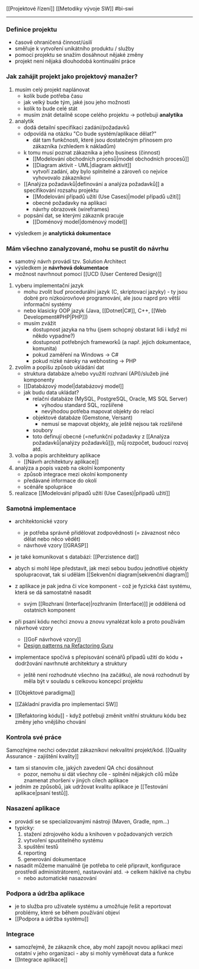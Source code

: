 [[Projektové řízení]]
[[Metodiky vývoje SW]]
#bi-swi
***
### Definice projektu
- časově ohraničená činnost/úsilí
- směřuje k vytvoření unikátního produktu / služby
- pomocí projektu se snažím dosáhnout nějaké změny
- projekt není nějaká dlouhodobá kontinuální práce

### Jak zahájit projekt jako projektový manažer?
1) musím celý projekt naplánovat 
	- kolik bude potřeba času
	- jak velký bude tým, jaké jsou jeho možnosti
	- kolik to bude celé stát
	- musím znát detailně scope celého projektu -> potřebuji **analytika**
2) analytik
	- dodá detailní specifikaci zadání/požadavků
	- odpovídá na otázku "Co bude systém/aplikace dělat?"
		- dát tam funkčnosti, které jsou dostatečným přínosem pro zákazníka (vzhledem k nákladům)
	- k tomu musí poznat zákazníka a jeho business (činnost)
		- [[Modelování obchodních procesů|model obchodních procesů]]
		- [[Diagram aktivit - UML|diagram aktivit]]
		- vytvoří zadání, aby bylo splnitelné a zároveň co nejvíce vyhovovalo zákazníkovi
	- [[Analýza požadavků|definování a analýza požadavků]] a specifikování rozsahu projektu
		- [[Modelování případů užití (Use Cases)|model případů užití]]
		- obecné požadavky na aplikaci
		- návrhy obrazovek (wireframes)
	- popsání dat, se kterými zákazník pracuje
		- [[Doménový model|doménový model]]
- výsledkem je **analytická dokumentace**

### Mám všechno zanalyzované, mohu se pustit do návrhu
- samotný návrh provádí tzv. Solution Architect
- výsledkem je **návrhová dokumentace**
- možnost navrhnout pomocí [[UCD (User Centered Design)]]

1) vyberu implementační jazyk
	- mohu zvolit buď procedurální jazyk (C, skriptovací jazyky) - ty jsou dobré pro nízkoúrovňové programování, ale jsou naprd pro větší informační systémy
	- nebo klasicky OOP jazyk (Java, [[Dotnet|C#]], C++, [[Web Development#PHP|PHP]])
	- musím zvážit
		- dostupnost jazyka na trhu (jsem schopný obstarat lidi i když mi někdo vypadne?)
		- dostupnost potřebných frameworků (a např. jejich dokumentace, komunita)
		- pokud zaměření na Windows -> C#
		- pokud nízké nároky na webhosting -> PHP
2) zvolím a popíšu způsob ukládání dat
	- struktura databáze a/nebo využití rozhraní (API)/služeb jiné komponenty
	- [[Databázový model|databázový model]]
	- jak budu data ukládat?
		- relační databáze (MySQL, PostgreSQL, Oracle, MS SQL Server)
			- výhodou standard SQL, rozšířené
			- nevýhodou potřeba mapovat objekty do relací
		- objektové databáze (Gemstone, Versant)
			- nemusí se mapovat objekty, ale ještě nejsou tak rozšířené
		- soubory
		- toto definují obecné (=nefunkční požadavky z [[Analýza požadavků|analýzy požadavků]]), můj rozpočet, budoucí rozvoj atd.
3) volba a popis architektury aplikace
	- [[Návrh architektury aplikace]]
4) analýza a popis vazeb na okolní komponenty
	- způsob integrace mezi okolní komponenty
	- předávané informace do okolí
	- scénáře spolupráce
5) realizace [[Modelování případů užití (Use Cases)|případů užití]]

### Samotná implementace
- architektonické vzory
	- je potřeba správně přidělovat zodpovědnosti (= závaznost něco dělat nebo něco vědět)
	- návrhové vzory [[GRASP]]
- je také komunikovat s databází: [[Perzistence dat]]
- abych si mohl lépe představit, jak mezi sebou budou jednotlivé objekty spolupracovat, tak si udělám [[Sekvenční diagram|sekvenční diagram]]
- z aplikace je pak jedna či více komponent - což je fyzická část systému, která se dá samostatně nasadit
	- svým [[Rozhraní (Interface)|rozhraním (Interface)]] je oddělená od ostatních komponent
- při psaní kódu nechci znovu a znovu vynalézat kolo a proto používám návrhové vzory
	- [[GoF návrhové vzory]]
	- [Design patterns na Refactoring Guru](https://refactoring.guru/design-patterns)

- implementace spočívá s přepisování scénářů případů užití do kódu + dodržování navrhnuté architektury a struktury
	- ještě není rozhodnuté všechno (na začátku), ale nová rozhodnutí by měla být v souladu s celkovou koncepcí projektu
- [[Objektové paradigma]]
- [[Základní pravidla pro implementaci SW]]
- [[Refaktoring kódu]] - když potřebuji změnit vnitřní strukturu kódu bez změny jeho vnějšího chování

### Kontrola své práce
Samozřejme nechci odevzdat zákazníkovi nekvalitní projekt/kód.
[[Quality Assurance - zajištění kvality]]
- tam si stanovím cíle, jakých zavedení QA chci dosáhnout
	- pozor, nemohu si dát všechny cíle - splnění nějakých cílů může znamenat zhoršení v jiných cílech aplikace
- jedním ze způsobů, jak udržovat kvalitu aplikace je [[Testování aplikace|psaní testů]].

### Nasazení aplikace
- provádí se se specializovanými nástroji (Maven, Gradle, npm...)
- typicky:
	1) stažení zdrojového kódu a knihoven v požadovaných verzích
	2) vytvoření spustitelného systému
	3) spuštění testů
	4) reporting
	5) generování dokumentace
- nasadit můžeme manuálně (je potřeba to celé připravit, konfigurace prostředí administrátorem), nastavování atd. -> celkem háklivé na chybu
	- nebo automatické nasazování

### Podpora a údržba aplikace
- je to služba pro uživatele systému a umožňuje řešit a reportovat problémy, které se během používání objeví
- [[Podpora a údržba systému]]

### Integrace
- samozřejmě, že zákazník chce, aby mohl zapojit novou aplikaci mezi ostatní v jeho organizaci - aby si mohly vyměňovat data a funkce
- [[Integrace aplikace]]




